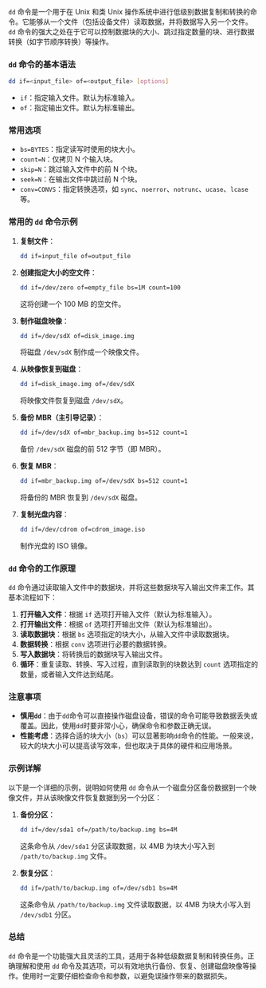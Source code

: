 `dd` 命令是一个用于在 Unix 和类 Unix 操作系统中进行低级别数据复制和转换的命令。它能够从一个文件（包括设备文件）读取数据，并将数据写入另一个文件。`dd` 命令的强大之处在于它可以控制数据块的大小、跳过指定数量的块、进行数据转换（如字节顺序转换）等操作。

### `dd` 命令的基本语法

```sh
dd if=<input_file> of=<output_file> [options]
```

- `if`：指定输入文件。默认为标准输入。
- `of`：指定输出文件。默认为标准输出。

### 常用选项

- `bs=BYTES`：指定读写时使用的块大小。
- `count=N`：仅拷贝 N 个输入块。
- `skip=N`：跳过输入文件中的前 N 个块。
- `seek=N`：在输出文件中跳过前 N 个块。
- `conv=CONVS`：指定转换选项，如 `sync`、`noerror`、`notrunc`、`ucase`、`lcase` 等。

### 常用的 `dd` 命令示例

1. **复制文件**：

    ```sh
    dd if=input_file of=output_file
    ```

2. **创建指定大小的空文件**：

    ```sh
    dd if=/dev/zero of=empty_file bs=1M count=100
    ```

   这将创建一个 100 MB 的空文件。

3. **制作磁盘映像**：

    ```sh
    dd if=/dev/sdX of=disk_image.img
    ```

   将磁盘 `/dev/sdX` 制作成一个映像文件。

4. **从映像恢复到磁盘**：

    ```sh
    dd if=disk_image.img of=/dev/sdX
    ```

   将映像文件恢复到磁盘 `/dev/sdX`。

5. **备份 MBR（主引导记录）**：

    ```sh
    dd if=/dev/sdX of=mbr_backup.img bs=512 count=1
    ```

   备份 `/dev/sdX` 磁盘的前 512 字节（即 MBR）。

6. **恢复 MBR**：

    ```sh
    dd if=mbr_backup.img of=/dev/sdX bs=512 count=1
    ```

   将备份的 MBR 恢复到 `/dev/sdX` 磁盘。

7. **复制光盘内容**：

    ```sh
    dd if=/dev/cdrom of=cdrom_image.iso
    ```

   制作光盘的 ISO 镜像。

### `dd` 命令的工作原理

`dd` 命令通过读取输入文件中的数据块，并将这些数据块写入输出文件来工作。其基本流程如下：

1. **打开输入文件**：根据 `if` 选项打开输入文件（默认为标准输入）。
2. **打开输出文件**：根据 `of` 选项打开输出文件（默认为标准输出）。
3. **读取数据块**：根据 `bs` 选项指定的块大小，从输入文件中读取数据块。
4. **数据转换**：根据 `conv` 选项进行必要的数据转换。
5. **写入数据块**：将转换后的数据块写入输出文件。
6. **循环**：重复读取、转换、写入过程，直到读取到的块数达到 `count` 选项指定的数量，或者输入文件达到结尾。

### 注意事项

- **慎用`dd`**：由于`dd`命令可以直接操作磁盘设备，错误的命令可能导致数据丢失或覆盖。因此，使用`dd`时要非常小心，确保命令和参数正确无误。
- **性能考虑**：选择合适的块大小（`bs`）可以显著影响`dd`命令的性能。一般来说，较大的块大小可以提高读写效率，但也取决于具体的硬件和应用场景。

### 示例详解

以下是一个详细的示例，说明如何使用 `dd` 命令从一个磁盘分区备份数据到一个映像文件，并从该映像文件恢复数据到另一个分区：

1. **备份分区**：

    ```sh
    dd if=/dev/sda1 of=/path/to/backup.img bs=4M
    ```

   这条命令从 `/dev/sda1` 分区读取数据，以 4MB 为块大小写入到 `/path/to/backup.img` 文件。

2. **恢复分区**：

    ```sh
    dd if=/path/to/backup.img of=/dev/sdb1 bs=4M
    ```

   这条命令从 `/path/to/backup.img` 文件读取数据，以 4MB 为块大小写入到 `/dev/sdb1` 分区。

### 总结

`dd` 命令是一个功能强大且灵活的工具，适用于各种低级数据复制和转换任务。正确理解和使用 `dd` 命令及其选项，可以有效地执行备份、恢复、创建磁盘映像等操作。使用时一定要仔细检查命令和参数，以避免误操作带来的数据损失。